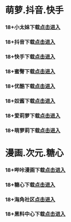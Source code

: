 # 萌萝.抖音.快手
### 18+小太妹下载<a rel="nofollow noopener" href="https://7nky8jtp2f2s.top/?channel_code=MIM03BBG" target="_blank">点击进入</a>
### 18+抖音下载<a rel="nofollow noopener" href="https://43qna3vwfjut.top/?channel_code=MIM05BBG" target="_blank">点击进入</a>
### 18+快手下载<a rel="nofollow noopener" href="https://0r21rc29x1j7.top/?channel_code=MIM04BBG" target="_blank">点击进入</a>
### 18+蜜臀下载<a rel="nofollow noopener" href="https://d8wsy74gywq6.top/?channel_code=MIM13BBG" target="_blank">点击进入</a>
### 18+优酷下载<a rel="nofollow noopener" href="https://0bplzq2brwnr.top/?channel_code=MIM13BBG" target="_blank">点击进入</a>
### 18+奴酱下载<a rel="nofollow noopener" href="https://9iqpmtvhet5w.top/?channel_code=MIM17BBG" target="_blank">点击进入</a>
### 18+爱莉萝下载<a rel="nofollow noopener" href="https://2wnni1zne6wm.top/?channel_code=MIM33BBG" target="_blank">点击进入</a>
### 18+萌萝莉下载<a rel="nofollow noopener" href="https://2vxxa1t113e1.top/?channel_code=MIM07BG" target="_blank">点击进入</a>
# 漫画.次元.糖心
### 18+哔咔漫画下载<a rel="nofollow noopener" href="https://bk2usqlgy.com?ch=oebg21bk" target="_blank">点击进入</a>
### 18+糖心下载<a rel="nofollow noopener" href="https://txvv8h22fe.com/?_c=oebg31tx" target="_blank">点击进入</a>
### 18+海角社区<a rel="nofollow noopener" href="https://d.hj92kb.com/?channel=ykhjqq1" target="_blank">点击进入</a>
### 18+黑料中心下载<a rel="nofollow noopener" href="https://mxvnlnziah2d.top/?channel_code=MIM02BBG" target="_blank">点击进入</a>

